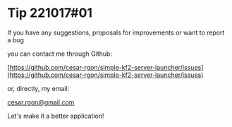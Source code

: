 # Tip 221017#01

If you have any suggestions, proposals for improvements or want to report a bug

you can contact me through Github:

[https://github.com/cesar-rgon/simple-kf2-server-launcher/issues](https://github.com/cesar-rgon/simple-kf2-server-launcher/issues)

or, directly, my email:

[cesar.rgon@gmail.com](mailto:cesar.rgon@gmail.com)

Let's make it a better application!
